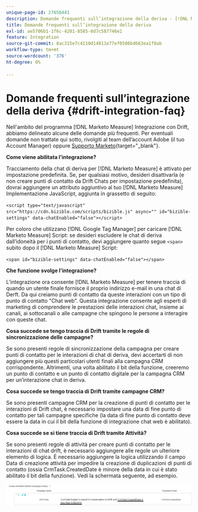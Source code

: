 ```yaml
---
unique-page-id: 27656441
description: Domande frequenti sull’integrazione della deriva - [!DNL Marketo Measure] - Documentazione del prodotto
title: Domande frequenti sull’integrazione della deriva
exl-id: ae5706b1-1f6c-4201-8585-0d7c587746e1
feature: Integration
source-git-commit: 8ac315e7c4110d14811e77ef0586bd663ea1f8ab
workflow-type: tm+mt
source-wordcount: '376'
ht-degree: 0%

---
```


# Domande frequenti sull’integrazione della deriva {#drift-integration-faq}

Nell&#39;ambito del programma [!DNL Marketo Measure] Integrazione con Drift, abbiamo delineato alcune delle domande più frequenti. Per eventuali domande non trattate qui sotto, rivolgiti al team dell’account Adobe (il tuo Account Manager) oppure [Supporto Marketo](https://nation.marketo.com/t5/support/ct-p/Support){target="_blank"}.

**Come viene abilitata l’integrazione?**

Tracciamento della chat di deriva per [!DNL Marketo Measure] è attivato per impostazione predefinita. Se, per qualsiasi motivo, desideri disattivarla (e non creare punti di contatto da Drift Chats per impostazione predefinita), dovrai aggiungere un attributo aggiuntivo al tuo [!DNL Marketo Measure] Implementazione JavaScript, aggiunta in grassetto di seguito:

`<script type="text/javascript" src="https://cdn.bizible.com/scripts/bizible.js" async="" id="bizible-settings" data-chatEnabled="false"></script>`

Per coloro che utilizzano [!DNL Google Tag Manager] per caricare [!DNL Marketo Measure] Script: se desideri escludere le chat di deriva dall’idoneità per i punti di contatto, devi aggiungere quanto segue `<span>` subito dopo il [!DNL Marketo Measure] Script:

`<span id="bizible-settings" data-chatEnabled="false"></span>`

**Che funzione svolge l’integrazione?**

L’integrazione ora consente [!DNL Marketo Measure] per tenere traccia di quando un utente finale fornisce il proprio indirizzo e-mail in una chat di Derft. Da qui creiamo punti di contatto da queste interazioni con un tipo di punto di contatto &quot;Chat web&quot;. Questa integrazione consente agli esperti di marketing di comprendere le prestazioni delle interazioni chat, insieme ai canali, ai sottocanali o alle campagne che spingono le persone a interagire con queste chat.

**Cosa succede se tengo traccia di Drift tramite le regole di sincronizzazione delle campagne?**

Se sono presenti regole di sincronizzazione della campagna per creare punti di contatto per le interazioni di chat di deriva, devi accertarti di non aggiungere più questi particolari utenti finali alla campagna CRM corrispondente. Altrimenti, una volta abilitato il bit della funzione, creeremo un punto di contatto e un punto di contatto digitale per la campagna CRM per un’interazione chat in deriva.

**Cosa succede se tengo traccia di Drift tramite campagne CRM?**

Se sono presenti campagne CRM per la creazione di punti di contatto per le interazioni di Drift chat, è necessario impostare una data di fine punto di contatto per tali campagne specifiche (la data di fine punto di contatto deve essere la data in cui il bit della funzione di integrazione chat web è abilitato).

**Cosa succede se si tiene traccia di Drift tramite Attività?**

Se sono presenti regole di attività per creare punti di contatto per le interazioni di chat drift, è necessario aggiungere alle regole un ulteriore elemento di logica. È necessario aggiungere la logica utilizzando il campo Data di creazione attività per impedire la creazione di duplicazioni di punti di contatto (ossia CrmTask.CreatedDate è minore della data in cui è stato abilitato il bit della funzione). Vedi la schermata seguente, ad esempio.

![](assets/activity-rule-drift.png)
